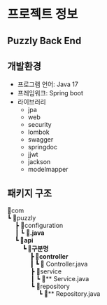 # 프로젝트 정보
Puzzly Back End 
---
## 개발환경
- 프로그램 언어: Java 17
- 프레임워크: Spring boot
- 라이브러리
  - jpa
  - web
  - security
  - lombok
  - swagger
  - springdoc
  - jjwt
  - jackson
  - modelmapper

## 패키지 구조


📂com  
┗ 📂puzzly  
  ┣ 📂configuration  
  ┃ ┗ 📜**.java  
  ┗ 📂api  
    ┗ 📂구분명  
      ┣ 📂controller  
      ┃ ┗ 📜** Controller.java  
      ┣ 📂service  
      ┃ ┗ 📜** Service.java  
      ┗ 📂repository  
        ┗ 📜** Repository.java